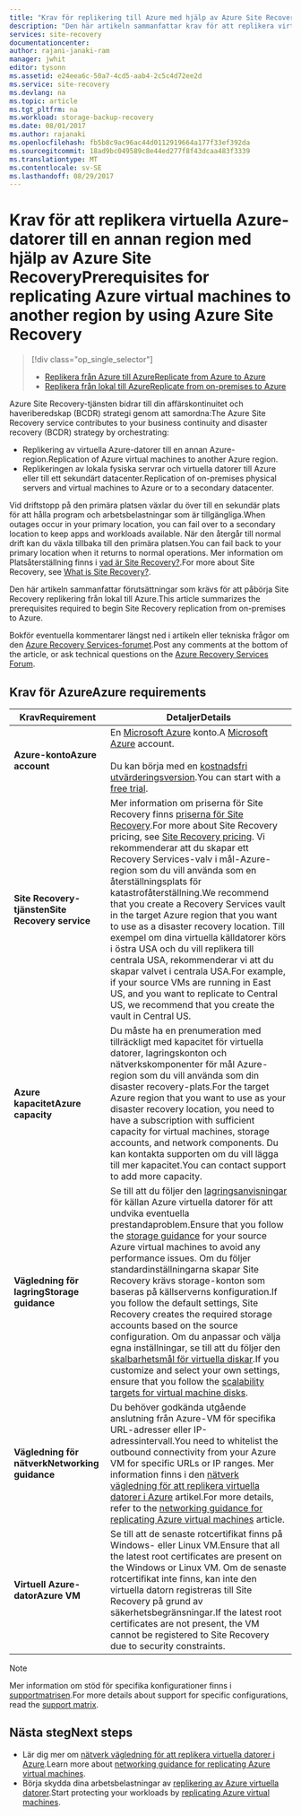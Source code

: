 ```yaml
---
title: "Krav för replikering till Azure med hjälp av Azure Site Recovery | Microsoft Docs"
description: "Den här artikeln sammanfattar krav för att replikera virtuella datorer och fysiska datorer till Azure med hjälp av Azure Site Recovery-tjänsten."
services: site-recovery
documentationcenter: 
author: rajani-janaki-ram
manager: jwhit
editor: tysonn
ms.assetid: e24eea6c-50a7-4cd5-aab4-2c5c4d72ee2d
ms.service: site-recovery
ms.devlang: na
ms.topic: article
ms.tgt_pltfrm: na
ms.workload: storage-backup-recovery
ms.date: 08/01/2017
ms.author: rajanaki
ms.openlocfilehash: fb5b8c9ac96ac44d0112919664a177f33ef392da
ms.sourcegitcommit: 18ad9bc049589c8e44ed277f8f43dcaa483f3339
ms.translationtype: MT
ms.contentlocale: sv-SE
ms.lasthandoff: 08/29/2017
---
```

#  <a name="prerequisites-for-replicating-azure-virtual-machines-to-another-region-by-using-azure-site-recovery"></a><span data-ttu-id="3eb91-103">Krav för att replikera virtuella Azure-datorer till en annan region med hjälp av Azure Site Recovery</span><span class="sxs-lookup"><span data-stu-id="3eb91-103">Prerequisites for replicating Azure virtual machines to another region by using Azure Site Recovery</span></span>

> [!div class="op_single_selector"]
> * [<span data-ttu-id="3eb91-104">Replikera från Azure till Azure</span><span class="sxs-lookup"><span data-stu-id="3eb91-104">Replicate from Azure to Azure</span></span>](site-recovery-azure-to-azure-prereq.md)
> * [<span data-ttu-id="3eb91-105">Replikera från lokal till Azure</span><span class="sxs-lookup"><span data-stu-id="3eb91-105">Replicate from on-premises to Azure</span></span>](site-recovery-prereq.md)

<span data-ttu-id="3eb91-106">Azure Site Recovery-tjänsten bidrar till din affärskontinuitet och haveriberedskap (BCDR) strategi genom att samordna:</span><span class="sxs-lookup"><span data-stu-id="3eb91-106">The Azure Site Recovery service contributes to your business continuity and disaster recovery (BCDR) strategy by orchestrating:</span></span>
* <span data-ttu-id="3eb91-107">Replikering av virtuella Azure-datorer till en annan Azure-region.</span><span class="sxs-lookup"><span data-stu-id="3eb91-107">Replication of Azure virtual machines to another Azure region.</span></span>
* <span data-ttu-id="3eb91-108">Replikeringen av lokala fysiska servrar och virtuella datorer till Azure eller till ett sekundärt datacenter.</span><span class="sxs-lookup"><span data-stu-id="3eb91-108">Replication of on-premises physical servers and virtual machines to Azure or to a secondary datacenter.</span></span> 

<span data-ttu-id="3eb91-109">Vid driftstopp på den primära platsen växlar du över till en sekundär plats för att hålla program och arbetsbelastningar som är tillgängliga.</span><span class="sxs-lookup"><span data-stu-id="3eb91-109">When outages occur in your primary location, you can fail over to a secondary location to keep apps and workloads available.</span></span> <span data-ttu-id="3eb91-110">När den återgår till normal drift kan du växla tillbaka till den primära platsen.</span><span class="sxs-lookup"><span data-stu-id="3eb91-110">You can fail back to your primary location when it returns to normal operations.</span></span> <span data-ttu-id="3eb91-111">Mer information om Platsåterställning finns i [vad är Site Recovery?](site-recovery-overview.md).</span><span class="sxs-lookup"><span data-stu-id="3eb91-111">For more about Site Recovery, see [What is Site Recovery?](site-recovery-overview.md).</span></span>

<span data-ttu-id="3eb91-112">Den här artikeln sammanfattar förutsättningar som krävs för att påbörja Site Recovery replikering från lokal till Azure.</span><span class="sxs-lookup"><span data-stu-id="3eb91-112">This article summarizes the prerequisites required to begin Site Recovery replication from on-premises to Azure.</span></span>

<span data-ttu-id="3eb91-113">Bokför eventuella kommentarer längst ned i artikeln eller tekniska frågor om den [Azure Recovery Services-forumet](https://social.msdn.microsoft.com/forums/azure/home?forum=hypervrecovmgr).</span><span class="sxs-lookup"><span data-stu-id="3eb91-113">Post any comments at the bottom of the article, or ask technical questions on the [Azure Recovery Services Forum](https://social.msdn.microsoft.com/forums/azure/home?forum=hypervrecovmgr).</span></span>


## <a name="azure-requirements"></a><span data-ttu-id="3eb91-114">Krav för Azure</span><span class="sxs-lookup"><span data-stu-id="3eb91-114">Azure requirements</span></span>

<span data-ttu-id="3eb91-115">**Krav**</span><span class="sxs-lookup"><span data-stu-id="3eb91-115">**Requirement**</span></span> | <span data-ttu-id="3eb91-116">**Detaljer**</span><span class="sxs-lookup"><span data-stu-id="3eb91-116">**Details**</span></span>
--- | ---
<span data-ttu-id="3eb91-117">**Azure-konto**</span><span class="sxs-lookup"><span data-stu-id="3eb91-117">**Azure account**</span></span> | <span data-ttu-id="3eb91-118">En [Microsoft Azure](http://azure.microsoft.com/) konto.</span><span class="sxs-lookup"><span data-stu-id="3eb91-118">A [Microsoft Azure](http://azure.microsoft.com/) account.</span></span><br/><br/> <span data-ttu-id="3eb91-119">Du kan börja med en [kostnadsfri utvärderingsversion](https://azure.microsoft.com/pricing/free-trial/).</span><span class="sxs-lookup"><span data-stu-id="3eb91-119">You can start with a [free trial](https://azure.microsoft.com/pricing/free-trial/).</span></span>
<span data-ttu-id="3eb91-120">**Site Recovery-tjänsten**</span><span class="sxs-lookup"><span data-stu-id="3eb91-120">**Site Recovery service**</span></span> | <span data-ttu-id="3eb91-121">Mer information om priserna för Site Recovery finns [priserna för Site Recovery](https://azure.microsoft.com/pricing/details/site-recovery/).</span><span class="sxs-lookup"><span data-stu-id="3eb91-121">For more about Site Recovery pricing, see [Site Recovery pricing](https://azure.microsoft.com/pricing/details/site-recovery/).</span></span> <span data-ttu-id="3eb91-122">Vi rekommenderar att du skapar ett Recovery Services-valv i mål-Azure-region som du vill använda som en återställningsplats för katastrofåterställning.</span><span class="sxs-lookup"><span data-stu-id="3eb91-122">We recommend that you create a Recovery Services vault in the target Azure region that you want to use as a disaster recovery location.</span></span> <span data-ttu-id="3eb91-123">Till exempel om dina virtuella källdatorer körs i östra USA och du vill replikera till centrala USA, rekommenderar vi att du skapar valvet i centrala USA.</span><span class="sxs-lookup"><span data-stu-id="3eb91-123">For example, if your source VMs are running in East US, and you want to replicate to Central US, we recommend that you create the vault in Central US.</span></span>|
<span data-ttu-id="3eb91-124">**Azure kapacitet**</span><span class="sxs-lookup"><span data-stu-id="3eb91-124">**Azure capacity**</span></span> | <span data-ttu-id="3eb91-125">Du måste ha en prenumeration med tillräckligt med kapacitet för virtuella datorer, lagringskonton och nätverkskomponenter för mål Azure-region som du vill använda som din disaster recovery-plats.</span><span class="sxs-lookup"><span data-stu-id="3eb91-125">For the target Azure region that you want to use as your disaster recovery location, you need to have a subscription with sufficient capacity for virtual machines, storage accounts, and network components.</span></span> <span data-ttu-id="3eb91-126">Du kan kontakta supporten om du vill lägga till mer kapacitet.</span><span class="sxs-lookup"><span data-stu-id="3eb91-126">You can contact support to add more capacity.</span></span>
<span data-ttu-id="3eb91-127">**Vägledning för lagring**</span><span class="sxs-lookup"><span data-stu-id="3eb91-127">**Storage guidance**</span></span> | <span data-ttu-id="3eb91-128">Se till att du följer den [lagringsanvisningar](../storage/common/storage-scalability-targets.md#scalability-targets-for-virtual-machine-disks) för källan Azure virtuella datorer för att undvika eventuella prestandaproblem.</span><span class="sxs-lookup"><span data-stu-id="3eb91-128">Ensure that you follow the [storage guidance](../storage/common/storage-scalability-targets.md#scalability-targets-for-virtual-machine-disks) for your source Azure virtual machines to avoid any performance issues.</span></span> <span data-ttu-id="3eb91-129">Om du följer standardinställningarna skapar Site Recovery krävs storage-konton som baseras på källserverns konfiguration.</span><span class="sxs-lookup"><span data-stu-id="3eb91-129">If you follow the default settings, Site Recovery creates the required storage accounts based on the source configuration.</span></span> <span data-ttu-id="3eb91-130">Om du anpassar och välja egna inställningar, se till att du följer den [skalbarhetsmål för virtuella diskar](../storage/common/storage-scalability-targets.md#scalability-targets-for-virtual-machine-disks).</span><span class="sxs-lookup"><span data-stu-id="3eb91-130">If you customize and select your own settings, ensure that you follow the [scalability targets for virtual machine disks](../storage/common/storage-scalability-targets.md#scalability-targets-for-virtual-machine-disks).</span></span>
<span data-ttu-id="3eb91-131">**Vägledning för nätverk**</span><span class="sxs-lookup"><span data-stu-id="3eb91-131">**Networking guidance**</span></span> | <span data-ttu-id="3eb91-132">Du behöver godkända utgående anslutning från Azure-VM för specifika URL-adresser eller IP-adressintervall.</span><span class="sxs-lookup"><span data-stu-id="3eb91-132">You need to whitelist the outbound connectivity from your Azure VM for specific URLs or IP ranges.</span></span> <span data-ttu-id="3eb91-133">Mer information finns i den [nätverk vägledning för att replikera virtuella datorer i Azure](site-recovery-azure-to-azure-networking-guidance.md) artikel.</span><span class="sxs-lookup"><span data-stu-id="3eb91-133">For more details, refer to the [networking guidance for replicating Azure virtual machines](site-recovery-azure-to-azure-networking-guidance.md) article.</span></span>
<span data-ttu-id="3eb91-134">**Virtuell Azure-dator**</span><span class="sxs-lookup"><span data-stu-id="3eb91-134">**Azure VM**</span></span> | <span data-ttu-id="3eb91-135">Se till att de senaste rotcertifikat finns på Windows- eller Linux VM.</span><span class="sxs-lookup"><span data-stu-id="3eb91-135">Ensure that all the latest root certificates are present on the Windows or Linux VM.</span></span> <span data-ttu-id="3eb91-136">Om de senaste rotcertifikat inte finns, kan inte den virtuella datorn registreras till Site Recovery på grund av säkerhetsbegränsningar.</span><span class="sxs-lookup"><span data-stu-id="3eb91-136">If the latest root certificates are not present, the VM cannot be registered to Site Recovery due to security constraints.</span></span>

>[!NOTE]
><span data-ttu-id="3eb91-137">Mer information om stöd för specifika konfigurationer finns i [supportmatrisen](site-recovery-support-matrix-azure-to-azure.md).</span><span class="sxs-lookup"><span data-stu-id="3eb91-137">For more details about support for specific configurations, read the [support matrix](site-recovery-support-matrix-azure-to-azure.md).</span></span>

## <a name="next-steps"></a><span data-ttu-id="3eb91-138">Nästa steg</span><span class="sxs-lookup"><span data-stu-id="3eb91-138">Next steps</span></span>
- <span data-ttu-id="3eb91-139">Lär dig mer om [nätverk vägledning för att replikera virtuella datorer i Azure](site-recovery-azure-to-azure-networking-guidance.md).</span><span class="sxs-lookup"><span data-stu-id="3eb91-139">Learn more about [networking guidance for replicating Azure virtual machines](site-recovery-azure-to-azure-networking-guidance.md).</span></span>
- <span data-ttu-id="3eb91-140">Börja skydda dina arbetsbelastningar av [replikering av Azure virtuella datorer](site-recovery-azure-to-azure.md).</span><span class="sxs-lookup"><span data-stu-id="3eb91-140">Start protecting your workloads by [replicating Azure virtual machines](site-recovery-azure-to-azure.md).</span></span>
